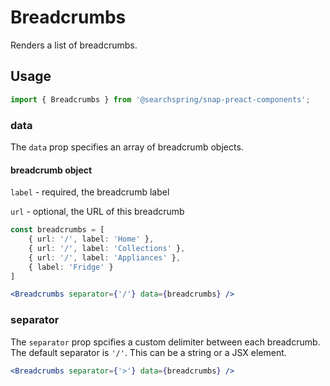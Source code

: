 # Breadcrumbs

Renders a list of breadcrumbs. 

## Usage
```jsx
import { Breadcrumbs } from '@searchspring/snap-preact-components';
```

### data
The `data` prop specifies an array of breadcrumb objects. 

#### breadcrumb object 

`label` - required, the breadcrumb label
 
`url` - optional, the URL of this breadcrumb

```typescript
const breadcrumbs = [
	{ url: '/', label: 'Home' },
	{ url: '/', label: 'Collections' },
	{ url: '/', label: 'Appliances' },
	{ label: 'Fridge' }
]
```

```jsx
<Breadcrumbs separator={'/'} data={breadcrumbs} />
```

### separator
The `separator` prop spcifies a custom delimiter between each breadcrumb. The default separator is `'/'`. This can be a string or a JSX element.

```jsx
<Breadcrumbs separator={'>'} data={breadcrumbs} />
```
